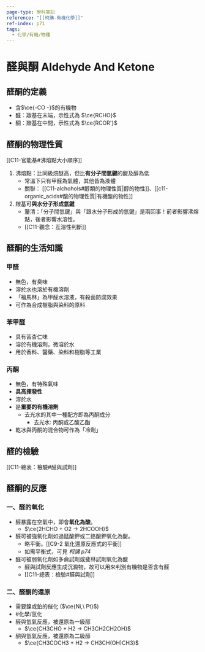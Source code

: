 ```yaml
---
page-type: 學科筆記
reference: "[[柯講-有機化學]]"
ref-index: p71
tags:
  - 化學/有機/物種
---
```

# 醛與酮 Aldehyde And Ketone
## 醛酮的定義
- 含$\ce{-CO -}$的有機物
- 醛：羰基在末端，示性式為 $\ce{RCHO}$
- 酮：羰基在中間，示性式為 $\ce{RCOR'}$

## 醛酮的物理性質
[[C11-官能基#沸熔點大小順序]]
1. 沸熔點：比同級烷醚高，但比**有分子間氫鍵**的酸及醇為低
	- 常溫下只有甲醛為氣體，其他皆為液體
	- 關聯： [[C11-alchohols#醇類的物理性質|醇的物性]]、[[c11-organic_acids#酸的物理性質|有機酸的物性]]
2. 羰基可**與水分子形成氫鍵**
	- 釐清：「分子間氫鍵」與「跟水分子形成的氫鍵」是兩回事！前者影響沸熔點，後者影響水溶性。
	- [[C11-觀念：互溶性判斷]]

## 醛酮的生活知識
### 甲醛
- 無色，有臭味
- 溶於水也溶於有機溶劑
- 「福馬林」為甲醛水溶液，有殺菌防腐效果
- 可作為合成樹脂與染料的原料
### 苯甲醛
- 具有苦杏仁味
- 溶於有機溶劑，微溶於水
- 用於香料、醫藥、染料和樹脂等工業
### 丙酮
- 無色，有特殊氣味
- **具高揮發性**
- 溶於水
- 是**重要的有機溶劑**
	- 去光水的其中一種配方即為丙酮成分
		- 去光水: 丙酮或乙酸乙酯
- 乾冰與丙酮的混合物可作為「冷劑」

## 醛的檢驗
[[C11-總表：檢驗#醛與試劑]]

## 醛酮的反應
### 一、醛的氧化
- 醛暴露在空氣中，即會**氧化為酸**。
	- $\ce{2HCHO + O2 -> 2HCOOH}$
- 醛可被強氧化劑如過錳酸鉀或二鉻酸鉀氧化為酸。
	- 略平衡。[[C9-2 氧化還原反應式的平衡]]
	- 如需平衡式，可見 *柯講 p74*
- 醛可被弱氧化劑如多侖試劑或斐林試劑氧化為酸
	- 醛與試劑反應生成沉澱物，故可以用來判別有機物是否含有醛
	- [[C11-總表：檢驗#醛與試劑]]

### 二、醛酮的還原
- 需要鎳或鉑的催化 ($\ce{Ni,\ Pt}$)
- #化學/氫化 
- 醛與氫氣反應，被還原為一級醇
	- $\ce{CH3CHO + H2 -> CH3CH2CH2OH}$
- 酮與氫氣反應，被還原為二級醇
	- $\ce{CH3COCH3 + H2 -> CH3CH(OH)CH3}$